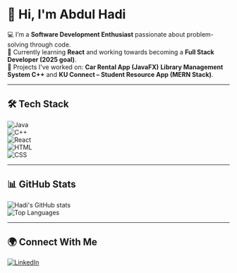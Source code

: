 # 👋 Hi, I'm Abdul Hadi  

💻 I’m a **Software Development Enthusiast** passionate about problem-solving through code.  
🌱 Currently learning **React** and working towards becoming a **Full Stack Developer (2025 goal)**.  
🚀 Projects I've worked on: **Car Rental App (JavaFX)** **Library Management System C++** and  **KU Connect – Student Resource App (MERN Stack)**.  

---

## 🛠 Tech Stack  
![Java](https://img.shields.io/badge/Java-ED8B00?style=for-the-badge&logo=openjdk&logoColor=white)  
![C++](https://img.shields.io/badge/C++-00599C?style=for-the-badge&logo=cplusplus&logoColor=white)  
![React](https://img.shields.io/badge/React-20232A?style=for-the-badge&logo=react&logoColor=61DAFB)  
![HTML](https://img.shields.io/badge/HTML5-E34F26?style=for-the-badge&logo=html5&logoColor=white)  
![CSS](https://img.shields.io/badge/CSS3-1572B6?style=for-the-badge&logo=css3&logoColor=white)  

---

## 📊 GitHub Stats  
![Hadi's GitHub stats](https://github-readme-stats.vercel.app/api?username=MaulviJr&show_icons=true&theme=tokyonight)  
![Top Languages](https://github-readme-stats.vercel.app/api/top-langs/?username=MaulviJr&layout=compact&theme=tokyonight)  

---

## 🌍 Connect With Me  
[![LinkedIn](https://img.shields.io/badge/LinkedIn-blue?style=for-the-badge&logo=linkedin)](https://www.linkedin.com/in/abdul-hadi-khan-614568257/)   
